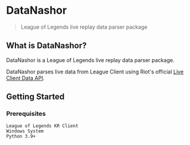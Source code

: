 # DataNashor

> League of Legends live replay data parser package


## What is DataNashor?

DataNashor is a League of Legends live replay data parser package.

DataNashor parses live data from League Client using Riot's official [Live Client Data API](https://developer.riotgames.com/docs/lol#game-client-api_live-client-data-api).


## Getting Started

### Prerequisites

```
League of Legends KR Client
Windows System
Python 3.9+
```
